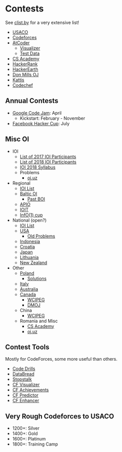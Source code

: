 # Contests
See [clist.by](http://clist.by/) for a very extensive list!

  * [USACO](http://www.usaco.org/)
  * [Codeforces](http://codeforces.com/)
  * [AtCoder](https://atcoder.jp/)
    * [Visualizer](https://kenkoooo.com/atcoder/)
    * [Test Data](https://www.dropbox.com/sh/arnpe0ef5wds8cv/AAAk_SECQ2Nc6SVGii3rHX6Fa?dl=0)
  * [CS Academy](https://csacademy.com/)
  * [HackerRank](https://www.hackerrank.com/dashboard)
  * [HackerEarth](http://hackerearth.com/)
  * [Don Mills OJ](http://dmoj.ca/)
  * [Kattis](https://open.kattis.com/)
  * [Codechef](http://codechef.com/)

## Annual Contests 
  * [Google Code Jam](https://code.google.com/codejam/): April
    * Kickstart: February - November
  * [Facebook Hacker Cup](https://www.facebook.com/hackercup/): July
  
## Misc OI

  * IOI
    * [List of 2017 IOI Participants](http://weaselcrow.com/pro/cf/ioi2017/)
    * [List of 2018 IOI Participants](http://weaselcrow.com/pro/cf/ioi/18/)
    * [IOI 2018 Syllabus](https://people.ksp.sk/~misof/ioi-syllabus/ioi-syllabus.pdf)
    * Problems
      * [oj.uz](https://oj.uz/problems/source/22)
  * Regional
    * [IOI List](http://www.ioinformatics.org/contest/regional.shtml)
    * [Baltic OI](https://oj.uz/problems/source/40)
      * [Past BOI](https://cses.fi/boi/list/)
    * [APIO](https://oj.uz/problems/source/26)
    * [IOIT](http://ioit.altervista.org/2018-teams-and-contests-.html)
    * [InfO(1) cup](http://info1cup.com/)
  * National (open?)
    * [IOI List](http://www.ioinformatics.org/contest/national.shtml)
    * [USA](http://www.usaco.org/)
      * [Old Problems](http://tjsct.wikidot.com/usaco/)
    * [Indonesia](https://competition.ia-toki.org/contests)
    * [Croatia](http://hsin.hr/coci/)
    * [Japan](http://cms.ioi-jp.org/)
    * [Lithuania](http://online.lmio.lt/)
    * [New Zealand](http://www.nzoi.org.nz/nzic/)
  * Other
    * [Poland](https://szkopul.edu.pl/portal/)
      * [Solutions](https://www.oi.edu.pl/old/php/show.php?ac=e190000)
    * [Italy](https://training.olinfo.it/#/overview)
    * [Australia](https://orac.amt.edu.au/)
    * [Canada](https://cemc.math.uwaterloo.ca/contests/computing.html)
      * [WCIPEG](https://wcipeg.com/problems/cat%3Dccc%2Cshow%3D50)
      * [DMOJ](https://dmoj.ca/problems/?category=24)
    * China
      * [WCIPEG](https://wcipeg.com/problems/cat%3Dnoi%2Cshow%3D50)
    * Romania and Misc
      * [CS Academy](https://csacademy.com/contests/)
      * [oj.uz](https://oj.uz/)

  
## Contest Tools

Mostly for CodeForces, some more useful than others.

  * [Code Drills](http://code-drills.com/)
  * [DataBread](http://databread.in/board.php)
  * [Stopstalk](https://www.stopstalk.com)
  * [CF Visualizer](http://cfviz.netlify.com/compare.html)
  * [CF Achievements](http://cfa.yuldashev.net/)
  * [CF Predictor](https://chrome.google.com/webstore/detail/cf-predictor/ocfloejijfhhkkdmheodbaanephbnfhn)
  * [CF Enhancer](https://chrome.google.com/webstore/detail/codeforces-enhancer/ocmandagmgmkcplckgnfgaokpgkfenmp)
  
## Very Rough Codeforces to USACO
  * 1200+: Silver
  * 1400+: Gold
  * 1600+: Platinum
  * 1800+: Training Camp
